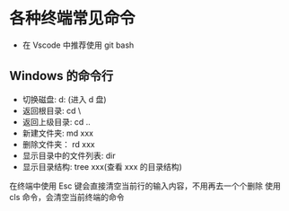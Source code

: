# 各种终端常见命令

- 在 Vscode 中推荐使用 git bash

## Windows 的命令行

- 切换磁盘: d: (进入 d 盘)
- 返回根目录: cd \
- 返回上级目录: cd ..
- 新建文件夹: md xxx
- 删除文件夹： rd xxx
- 显示目录中的文件列表: dir
- 显示目录结构: tree xxx(查看 xxx 的目录结构)

在终端中使用 Esc 键会直接清空当前行的输入内容，不用再去一个个删除
使用 cls 命令，会清空当前终端的命令

